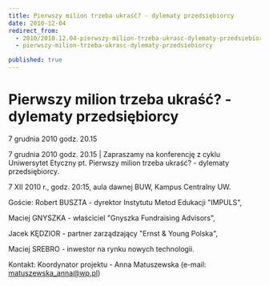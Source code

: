 ```yaml
---
title: Pierwszy milion trzeba ukraść? - dylematy przedsiębiorcy
date: 2010-12-04
redirect_from: 
  - 2010/2010.12.04-pierwszy-milion-trzeba-ukrasc-dylematy-przedsiebiorcy
  - pierwszy-milion-trzeba-ukrasc-dylematy-przedsiebiorcy

published: true
---
```




# Pierwszy milion trzeba ukraść? - dylematy przedsiębiorcy

<time>7 grudnia 2010 godz. 20.15</time>

7 grudnia 2010 godz. 20.15 | 
Zapraszamy na konferencję z cyklu Uniwersytet Etyczny pt. Pierwszy milion trzeba ukraść? - dylematy przedsiębiorcy.

7 XII 2010 r., godz. 20:15, aula dawnej BUW, Kampus Centralny UW.

Goście:
Robert BUSZTA - dyrektor Instytutu Metod Edukacji "IMPULS",

Maciej GNYSZKA - właściciel "Gnyszka Fundraising Advisors",

Jacek KĘDZIOR - partner zarządzający "Ernst & Young Polska",

Maciej SREBRO - inwestor na rynku nowych technologii.

Kontakt:
Koordynator projektu - Anna 
Matuszewska (e-mail: matuszewska_anna@wp.pl)


<!--CONTENT FROM OLD SERVER (jos before 2013): 7 grudnia 2010 godz. 20.15 | 
Zapraszamy na konferencję z cyklu Uniwersytet Etyczny pt. Pierwszy milion trzeba ukraść? - dylematy przedsiębiorcy.

7 XII 2010 r., godz. 20:15, aula dawnej BUW, Kampus Centralny UW.

Goście:
Robert BUSZTA - dyrektor Instytutu Metod Edukacji "IMPULS",

Maciej GNYSZKA - właściciel "Gnyszka Fundraising Advisors",

Jacek KĘDZIOR - partner zarządzający "Ernst & Young Polska",

Maciej SREBRO - inwestor na rynku nowych technologii.

Kontakt:
Koordynator projektu - Anna Matuszewska (e-mail: matuszewska_anna@wp.pl)
                            
-->

<!--{{json:{"created_date":"2010-12-04 11:32:10","publish_down":"0000-00-00 00:00:00","id":"997"}}}-->
